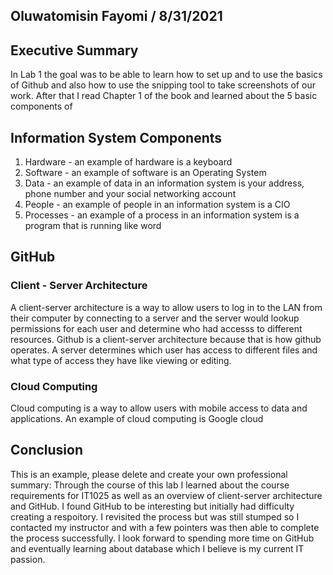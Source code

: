 ## Oluwatomisin Fayomi / 8/31/2021

## Executive Summary
In Lab 1 the goal was to be able to learn how to set up and to use the basics of Github and also how to use the snipping tool to take screenshots of our work. After that I read Chapter 1 of the book and learned about the 5 basic components of 

## Information System Components
1) Hardware - an example of hardware is a keyboard
2) Software - an example of software is an Operating System
3) Data - an example of data in an information system is your address, phone number and your social networking account
4) People - an example of people in an information system is a CIO
5) Processes - an example of a process in an information system is a program that is running like word
## GitHub
### Client - Server Architecture
A client-server architecture is a way to allow users to log in to the LAN from their computer by connecting to a server and the server would lookup permissions for each user and determine who had accesss to different resources. Github is a client-server architecture because that is how github operates. A server determines which user has access to different files and what type of access they have like viewing or editing.
### Cloud Computing
Cloud computing is a way to allow users with mobile access to data and applications. An example of cloud computing is Google cloud
## Conclusion
This is an example, please delete and create your own professional summary:
Through the course of this lab I learned about the course requirements for IT1025 as well as an overview of client-server architecture and GitHub.  I found GitHub to be interesting but initially had difficulty creating a respoitory.  I revisited the process but was still stumped so I contacted my instructor and with a few pointers was then able to complete the process successfully. I look forward to spending more time on GitHub and eventually learning about database which I believe is my current IT passion.


